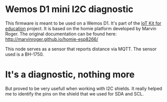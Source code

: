 # Wemos D1 mini I2C diagnostic

This firmware is meant to be used on a Wemos D1. It's part of the [IoT Kit for education](https://www.iot-kit.nl) project.
It is based on the homie platform developed by Marvin Roger.
The original documentation can be found here: http://marvinroger.github.io/homie-esp8266/

This node serves as a sensor that reports distance via MQTT. The sensor used is a BH-1750.

# It's a diagnostic, nothing more

But proved to be very usefull when working with I2C shields.
It really helped me to identify the pins on the shield that we used for SDA and SCL.
